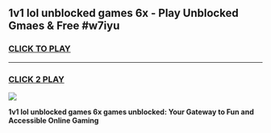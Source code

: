 
## 1v1 lol unblocked games 6x - Play Unblocked Gmaes & Free #w7iyu
<h3>
<a href="https://news.freeplayer.one?title=1v1_lol_unblocked_games_6x&ref=03M">CLICK TO PLAY</a></h3>
<hr>

<h3>
<a href="https://news.freeplayer.one?title=1v1_lol_unblocked_games_6x&ref=03M">CLICK 2 PLAY</a>
  
</h3>

<a href="https://news.freeplayer.one?title=1v1_lol_unblocked_games_6x&ref=03M"><img src="https://clearcache.store/games.png"></a>


**1v1 lol unblocked games 6x games unblocked: Your Gateway to Fun and Accessible Online Gaming**
